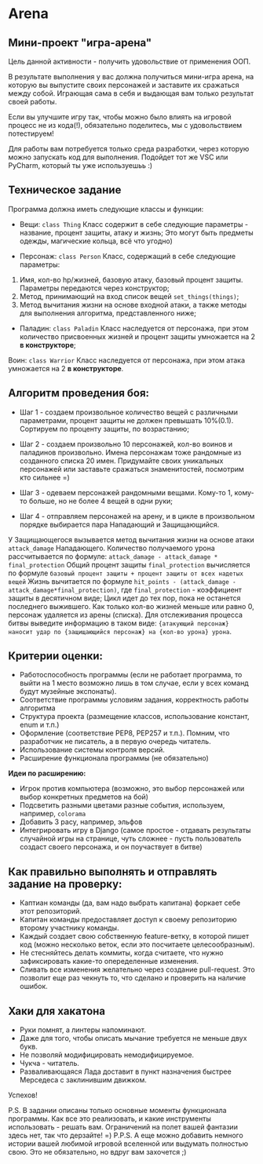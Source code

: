 # Arena

## Мини-проект "игра-арена"
Цель данной активности - получить удовольствие от применения ООП.

В результате выполнения у вас должна получиться мини-игра арена, на которую вы выпустите своих персонажей и заставите их сражаться между собой. Играющая сама в себя и выдающая вам только результат своей работы.

Если вы улучшите игру так, чтобы можно было влиять на игровой процесс не из кода(!), обязательно поделитесь, мы с удовольствием потестируем!

Для работы вам потребуется только среда разработки, через которую можно запускать код для выполнения. Подойдет тот же VSC или PyCharm, который ты уже используешьь :)

## Техническое задание
Программа должна иметь следующие классы и функции:

* Вещи: `class Thing` Класс содержит в себе следующие параметры - название, процент защиты, атаку и жизнь; Это могут быть предметы одежды, магические кольца, всё что угодно)

* Персонаж: `class Person` Класс, содержащий в себе следующие параметры:
1. Имя, кол-во hp/жизней, базовую атаку, базовый процент защиты. Параметры передаются через конструктор;
2. Метод, принимающий на вход список вещей `set_things(things)`;
3. Метод вычитания жизни на основе входной атаки, а также методы для выполнения алгоритма, представленного ниже;

* Паладин: `class Paladin` Класс наследуется от персонажа, при этом количество присвоенных жизней и процент защиты умножается на 2 **в конструкторе**;

Воин: `class Warrior` Класс наследуется от персонажа, при этом атака умножается на 2 **в конструкторе**.

## Алгоритм проведения боя:
- Шаг 1 - создаем произвольное количество вещей с различными параметрами, процент защиты не должен превышать 10%(0.1). Сортируем по проценту защиты, по возрастанию;

- Шаг 2 - создаем произвольно 10 персонажей, кол-во воинов и паладинов произвольно. Имена персонажам тоже рандомные из созданного списка 20 имен. Придумайте своих уникальных персонажей или заставьте сражаться знаменитостей, посмотрим кто сильнее =)

- Шаг 3 - одеваем персонажей рандомными вещами. Кому-то 1, кому-то больше, но не более 4 вещей в одни руки;

- Шаг 4 - отправляем персонажей на арену, и в цикле в произвольном порядке выбирается пара Нападающий и Защищающийся.

У Защищающегося вызывается метод вычитания жизни на основе атаки `attack_damage` Нападающего.
Количество получаемого урона рассчитывается по формуле: `attack_damage - attack_damage * final_protection`
Общий процент защиты `final_protection` вычисляется по формуле `базовый процент защиты + процент защиты от всех надетых вещей`
Жизнь вычитается по формуле `hit_points - (attack_damage - attack_damage*final_protection)`, где `final_protection` - коэффициент защиты в десятичном виде;
Цикл идет до тех пор, пока не останется последнего выжившего. Как только кол-во жизней меньше или равно 0, персонаж удаляется из арены (списка). Для отслеживания процесса битвы выведите информацию в таком виде: `{атакующий персонаж} наносит удар по {защищающийся персонаж} на {кол-во урона} урона`.

## Критерии оценки:
* Работоспособность программы (если не работает программа, то выйти на 1 место возможно лишь в том случае, если у всех команд будут музейные экспонаты).
* Соответствие программы условиям задания, корректность работы алгоритма
* Структура проекта (размещение классов, использование констант, enum и т.п.)
* Оформление (соответствие PEP8, PEP257 и т.п.). Помним, что разработчик не писатель, а в первую очередь читатель.
* Использование системы контроля версий.
* Расширение функционала программы (не обязательно)
  
**Идеи по расширению:**
- Игрок против компьютера (возможно, это выбор персонажей или выбор конкретных предметов на бой)
- Подсветить разными цветами разные события, используем, например, `colorama`
- Добавить 3 расу, например, эльфов
- Интегрировать игру в Django (самое простое - отдавать результаты случайной игры на странице, чуть сложнее - пусть пользователь создаст своего персонажа, и он поучаствует в битве)

## Как правильно выполнять и отправлять задание на проверку:
* Каптиан команды (да, вам надо выбрать капитана) форкает себе этот репозиторий.
* Капитан команды предоставляет доступ к своему репозиторию второму участнику команды.
* Каждый создает свою собственную feature-ветку, в которой пишет код (можно несколько веток, если это посчитаете целесообразным).
* Не стесняйтесь делать коммиты, когда считаете, что нужно зафиксировать какие-то опеределенные изменения.
* Сливать все изменения желательно через создание pull-request. Это позволит еще раз чекнуть то, что сделано и проверить на наличие ошибок.

## Хаки для хакатона
- Руки помнят, а линтеры напоминают.
- Даже для того, чтобы описать мычание требуется не меньше двух букв.
- Не позволяй модифицировать немодифицируемое.
- Чукча - читатель.
- Разваливающаяся Лада доставит в пункт назначения быстрее Мерседеса с заклинившим движком.

Успехов!

P.S. В задании описаны только основные моменты функционала программы. Как все это реализовать, и какие инструменты использовать - решать вам. Ограничений на полет вашей фантазии здесь нет, так что дерзайте! =) P.P.S. А еще можно добавить немного истории вашей любимой игровой вселенной или выдумать полностью свою. Это не обязательно, но вдруг вам захочется ;)
